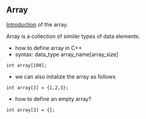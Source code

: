 ## Array

<a href="https://www.cpp.edu/~elab/ECE114/Array.html#" target="_blank">Introduction</a> of the array.

Array is a collection of similer types of data elements. 
- how to define array in C++
- syntax: data_type array_name[array_size] 
```
int array[100];
```
- we can also initalize the array as follows


```
int array[3] = {1,2,3};
```
- how to define an empty array?

```
int array[3] = {};
